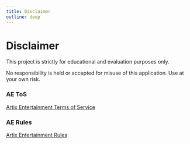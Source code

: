 ```yaml
---
title: Disclaimer
outline: deep
---
```


# Disclaimer

This project is strictly for educational and evaluation purposes only.

No responsibility is held or accepted for misuse of this application. Use at your own risk.

### AE ToS

[Artix Entertainment Terms of Service](https://www.artix.com/policy-terms/)

### AE Rules

[Artix Entertainment Rules](https://www.artix.com/policy-rules/)